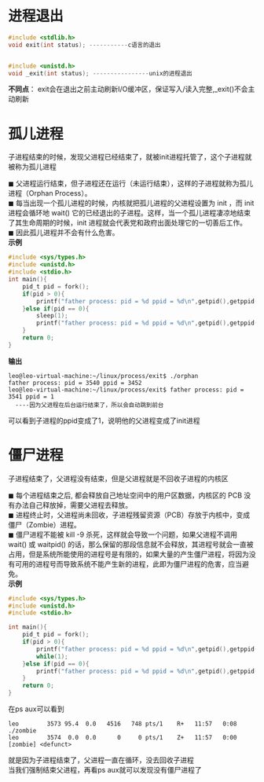 # 进程退出
```c
#include <stdlib.h>
void exit(int status); -----------c语言的退出


#include <unistd.h>
void _exit(int status); ----------------unix的进程退出
```
**不同点**： exit会在退出之前主动刷新I/O缓冲区，保证写入/读入完整,_exit()不会主动刷新

# 孤儿进程
子进程结束的时候，发现父进程已经结束了，就被init进程托管了，这个子进程就被称为孤儿进程 

◼ 父进程运行结束，但子进程还在运行（未运行结束），这样的子进程就称为孤儿进程（Orphan Process）。  
◼ 每当出现一个孤儿进程的时候，内核就把孤儿进程的父进程设置为 init ，而 init进程会循环地 wait() 它的已经退出的子进程。这样，当一个孤儿进程凄凉地结束了其生命周期的时候，init 进程就会代表党和政府出面处理它的一切善后工作。  
◼ 因此孤儿进程并不会有什么危害。  
**示例**
```c
#include <sys/types.h>
#include <unistd.h>
#include <stdio.h>
int main(){
    pid_t pid = fork();
    if(pid > 0){
        printf("father process: pid = %d ppid = %d\n",getpid(),getppid());
    }else if(pid == 0){
        sleep(1);
        printf("father process: pid = %d ppid = %d\n",getpid(),getppid());
    }
    return 0;
}
```
**输出**
```
leo@leo-virtual-machine:~/linux/process/exit$ ./orphan 
father process: pid = 3540 ppid = 3452
leo@leo-virtual-machine:~/linux/process/exit$ father process: pid = 3541 ppid = 1  
  ----因为父进程在后台运行结束了，所以会自动跳到前台
```
可以看到子进程的ppid变成了1，说明他的父进程变成了init进程



# 僵尸进程
子进程结束了，父进程没有结束，但是父进程就是不回收子进程的内核区

◼ 每个进程结束之后, 都会释放自己地址空间中的用户区数据，内核区的 PCB 没有办法自己释放掉，需要父进程去释放。  
◼ 进程终止时，父进程尚未回收，子进程残留资源（PCB）存放于内核中，变成僵尸（Zombie）进程。  
◼ 僵尸进程不能被 kill -9 杀死，这样就会导致一个问题，如果父进程不调用 wait() 或 waitpid() 的话，那么保留的那段信息就不会释放，其进程号就会一直被占用，但是系统所能使用的进程号是有限的，如果大量的产生僵尸进程，将因为没有可用的进程号而导致系统不能产生新的进程，此即为僵尸进程的危害，应当避免。  
**示例**
```c
#include <sys/types.h>
#include <unistd.h>
#include <stdio.h>

int main(){
    pid_t pid = fork();
    if(pid > 0){
        printf("father process: pid = %d ppid = %d\n",getpid(),getppid());
        while(1);
    }else if(pid == 0){
        printf("father process: pid = %d ppid = %d\n",getpid(),getppid());
    }
    return 0;
}
```
在ps aux可以看到
```
leo        3573 95.4  0.0   4516   748 pts/1    R+   11:57   0:08 ./zombie
leo        3574  0.0  0.0      0     0 pts/1    Z+   11:57   0:00 [zombie] <defunct>
```
就是因为子进程结束了，父进程一直在循环，没去回收子进程  
当我们强制结束父进程，再看ps aux就可以发现没有僵尸进程了  

